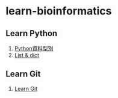 # learn-bioinformatics

## Learn Python
1. [Python資料型別](https://github.com/ericjuo/learn-bioinformatics/blob/master/learn-python/01.%20Python%E8%B3%87%E6%96%99%E5%9E%8B%E5%88%A5.md)
2. [List & dict](https://github.com/ericjuo/learn-bioinformatics/blob/master/learn-python/02.%20%E4%B8%B2%E5%88%97(list)%E8%88%87%E5%AD%97%E5%85%B8(dict).md)


## Learn Git
1. [Learn Git](https://github.com/ericjuo/learn-bioinformatics/blob/master/learn-git/learn-git.md)

